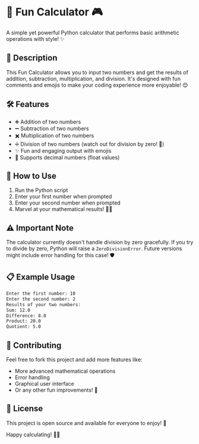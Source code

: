 # 🎉 Fun Calculator 🎮

A simple yet powerful Python calculator that performs basic arithmetic operations with style! ✨

## 📝 Description

This Fun Calculator allows you to input two numbers and get the results of addition, subtraction, multiplication, and division. It's designed with fun comments and emojis to make your coding experience more enjoyable! 😊

## 🛠️ Features

- ➕ Addition of two numbers
- ➖ Subtraction of two numbers
- ✖️ Multiplication of two numbers
- ➗ Division of two numbers (watch out for division by zero! 🚨)
- ✨ Fun and engaging output with emojis
- 🔢 Supports decimal numbers (float values)

## 🚀 How to Use

1. Run the Python script
2. Enter your first number when prompted
3. Enter your second number when prompted
4. Marvel at your mathematical results! 🎩✨

## ⚠️ Important Note

The calculator currently doesn't handle division by zero gracefully. If you try to divide by zero, Python will raise a `ZeroDivisionError`. Future versions might include error handling for this case! 🛡️

## 📋 Example Usage

```bash
Enter the first number: 10
Enter the second number: 2
Results of your two numbers:
Sum: 12.0
Difference: 8.0
Product: 20.0
Quotient: 5.0
```

## 🤝 Contributing

Feel free to fork this project and add more features like:
- More advanced mathematical operations
- Error handling
- Graphical user interface
- Or any other fun improvements! 🎨

## 📜 License

This project is open source and available for everyone to enjoy! 🎁

Happy calculating! 🧮😊
